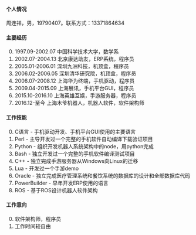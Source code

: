 #### 个人情况

周连祥，男，19790407。联系方式：13371864634

#### 主要经历

0. 1997.09-2002.07 中国科学技术大学，数学系
0. 2002.07-2004.13 北京康达助友，ERP系统，程序员
0. 2005.01-2006.01 深圳九洲科技，机顶盒，程序员
0. 2006.02-2006.05 深圳清华研究院，机顶盒，程序员
0. 2006.07-2008.12 上海华为终端，手机驱动，程序员
0. 2009.04-2015.09 上海展讯，手机平台GUI，程序员
0. 2015.10-2016.10 上海英雄互娱，手游服务器，程序员
0. 2016.12-至今 上海木爷机器人，机器人软件，软件架构师

#### 工作技能

0. C语言 - 手机驱动开发、手机平台GUI使用的主要语言
0. Perl - 主导开发过一个完整的手机软件自动编译下载验证项目
0. Python - 组织开发机器人系统架构中的node，用python完成
0. Bash - 独立开发过一个完整的手机软件编译测试项目
0. C++ - 独立完成手游服务器从Windows向Linux的迁移
0. Lua - 开发过一个手游demo
0. Oracle - 独立完成医疗管理系统和餐饮系统的数据库的设计和全部数据库代码
0. PowerBuilder - 早年开发ERP使用的语言
0. ROS - 基于ROS设计机器人软件架构

#### 工作意向

0. 软件架构师，程序员
0. 工作时间较自由
